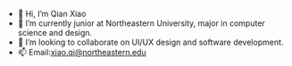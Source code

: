 - 👋 Hi, I’m Qian Xiao
- 🌱 I’m currently junior at Northeastern University, major in computer science and design.
- 💞️ I’m looking to collaborate on UI/UX design and software development.
- 📫 Email:xiao.qi@northeastern.edu

<!---
aaalistarx1/aaalistarx1 is a ✨ special ✨ repository because its `README.md` (this file) appears on your GitHub profile.
You can click the Preview link to take a look at your changes.
--->
